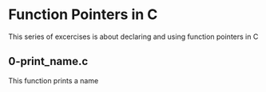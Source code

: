 # Function Pointers in C
This series of excercises is about declaring and using function pointers in C
## 0-print_name.c
This function prints a name